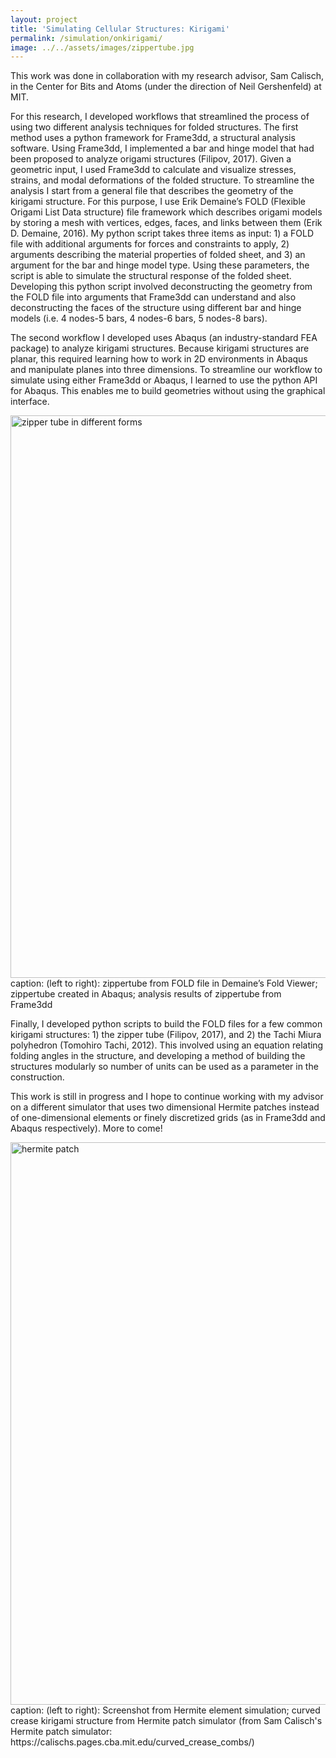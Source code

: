 ```yaml
---
layout: project
title: 'Simulating Cellular Structures: Kirigami'
permalink: /simulation/onkirigami/
image: ../../assets/images/zippertube.jpg
---
```

This work was done in collaboration with my research advisor, Sam Calisch, in the Center for Bits and Atoms (under the direction of Neil Gershenfeld) at MIT.

For this research, I developed workflows that streamlined the process of using two different analysis techniques for folded structures. The first method uses a python framework for Frame3dd, a structural analysis software. Using Frame3dd, I implemented a bar and hinge model that had been proposed to analyze origami structures (Filipov, 2017). Given a geometric input, I used Frame3dd to calculate and visualize stresses, strains, and modal deformations of the folded structure. To streamline the analysis I start from a general file that describes the geometry of the kirigami structure. For this purpose, I use Erik Demaine’s FOLD (Flexible Origami List Data structure) file framework which describes origami models by storing a mesh with vertices, edges, faces, and links between them (Erik D. Demaine, 2016). My python script takes three items as input: 1) a FOLD file with additional arguments for forces and constraints to apply, 2) arguments describing the material properties of folded sheet, and 3) an argument for the bar and hinge model type. Using these parameters, the script is able to simulate the structural response of the folded sheet. Developing this python script involved deconstructing the geometry from the FOLD file into arguments that Frame3dd can understand and also deconstructing the faces of the structure using different bar and hinge models (i.e. 4 nodes-5 bars, 4 nodes-6 bars, 5 nodes-8 bars).

The second workflow I developed uses Abaqus (an industry-standard FEA package) to analyze kirigami structures. Because kirigami structures are planar, this required learning how to work in 2D environments in Abaqus and manipulate planes into three dimensions. To streamline our workflow to simulate using either Frame3dd or Abaqus, I learned to use the python API for Abaqus. This enables me to build geometries without using the graphical interface.

<img src="../../assets/images/zippertube+fold+frame3dd.jpg" alt="zipper tube in different forms" width="900"/>
caption: (left to right): zippertube from FOLD file in Demaine’s Fold Viewer; zippertube created in Abaqus; analysis results of zippertube from Frame3dd

Finally, I developed python scripts to build the FOLD files for a few common kirigami structures: 1) the zipper tube (Filipov, 2017), and 2) the Tachi Miura polyhedron (Tomohiro Tachi, 2012). This involved using an equation relating folding angles in the structure, and developing a method of building the structures modularly so number of units can be used as a parameter in the construction.

This work is still in progress and I hope to continue working with my advisor on a different simulator that uses two dimensional Hermite patches instead of one-dimensional elements or finely discretized grids (as in Frame3dd and Abaqus respectively). More to come!

<img src="../../assets/images/hermitepatch.jpg" alt="hermite patch" width="900"/>
caption: (left to right): Screenshot from Hermite element simulation; curved crease kirigami structure from Hermite patch simulator (from Sam Calisch's Hermite patch simulator: https://calischs.pages.cba.mit.edu/curved_crease_combs/)